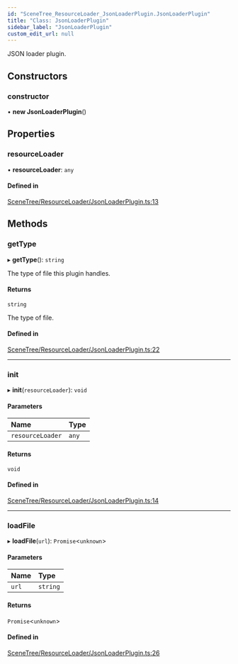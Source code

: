 ```yaml
---
id: "SceneTree_ResourceLoader_JsonLoaderPlugin.JsonLoaderPlugin"
title: "Class: JsonLoaderPlugin"
sidebar_label: "JsonLoaderPlugin"
custom_edit_url: null
---
```




JSON loader plugin.

## Constructors

### constructor

• **new JsonLoaderPlugin**()

## Properties

### resourceLoader

• **resourceLoader**: `any`

#### Defined in

[SceneTree/ResourceLoader/JsonLoaderPlugin.ts:13](https://github.com/ZeaInc/zea-engine/blob/9ada8c18/src/SceneTree/ResourceLoader/JsonLoaderPlugin.ts#L13)

## Methods

### getType

▸ **getType**(): `string`

The type of file this plugin handles.

#### Returns

`string`

The type of file.

#### Defined in

[SceneTree/ResourceLoader/JsonLoaderPlugin.ts:22](https://github.com/ZeaInc/zea-engine/blob/9ada8c18/src/SceneTree/ResourceLoader/JsonLoaderPlugin.ts#L22)

___

### init

▸ **init**(`resourceLoader`): `void`

#### Parameters

| Name | Type |
| :------ | :------ |
| `resourceLoader` | `any` |

#### Returns

`void`

#### Defined in

[SceneTree/ResourceLoader/JsonLoaderPlugin.ts:14](https://github.com/ZeaInc/zea-engine/blob/9ada8c18/src/SceneTree/ResourceLoader/JsonLoaderPlugin.ts#L14)

___

### loadFile

▸ **loadFile**(`url`): `Promise`<`unknown`\>

#### Parameters

| Name | Type |
| :------ | :------ |
| `url` | `string` |

#### Returns

`Promise`<`unknown`\>

#### Defined in

[SceneTree/ResourceLoader/JsonLoaderPlugin.ts:26](https://github.com/ZeaInc/zea-engine/blob/9ada8c18/src/SceneTree/ResourceLoader/JsonLoaderPlugin.ts#L26)


